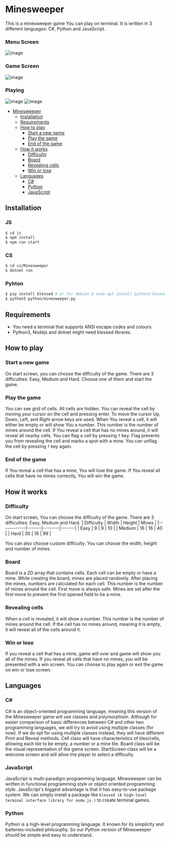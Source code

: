 # Minesweeper
This is a minesweeper game You can play on terminal.
It is written in 3 different languages: C#, Python and JavaScript.
### Menu Screen
![image](https://github.com/user-attachments/assets/8eec7725-c517-48b9-a756-a6174491d82d)

### Game Screen
![image](https://github.com/user-attachments/assets/063ff415-5d5e-4913-8250-17c939ec0404)

### Playing
![image](https://github.com/user-attachments/assets/390f0419-eafd-491e-9555-ee0f4a8446d8)
![image](https://github.com/user-attachments/assets/df1fc90c-be07-4b54-8c99-0202fec84e3e)

- [Minesweeper](#minesweeper)
    - [Installation](#installation)
    - [Requirements](#requirements)
    - [How to play](#how-to-play)
        - [Start a new game](#start-a-new-game)
        - [Play the game](#play-the-game)
        - [End of the game](#end-of-the-game)
    - [How it works](#how-it-works)
        - [Difficulty](#difficulty)
        - [Board](#board)
        - [Revealing cells](#revealing-cells)
        - [Win or lose](#win-or-lose)
    - [Languages](#languages)
        - [C#](#c)
        - [Python](#python)
        - [JavaScript](#javascript)

## Installation
### JS
```sh
$ cd js
$ npm install
$ npm run start
```
### CS
```sh
$ cd cs/Minesweeper
$ dotnet run
```
### Pyhton
```sh
$ pip install blessed # or for debian $ sudo apt install python3-blessed
$ python3 python/minesweeper.py
```
## Requirements
- You need a terminal that supports ANSI escape codes and colours.
- Python3, Nodejs and dotnet might need blessed librares.

## How to play
### Start a new game
On start screen, you can choose the difficulty of the game. There are 3 difficulties: Easy, Medium and Hard. Choose one of them and start the game.
### Play the game
You can see grid of cells. All cells are hidden.
You can reveal the cell by moving your cursor on the cell and pressing enter.
To move the cursor Up, Down, Left, and Right arrow keys are used.
When You reveal a cell, it will either be empty or will show You a number. This number is the number of mines around the cell.
If You reveal a cell that has no mines around, it will reveal all nearby cells.
You can flag a cell by pressing `f` key. Flag prevents you from revealing the cell and marks a spot with a mine. You can unflag the cell by pressing `f` key again.
### End of the game
If You reveal a cell that has a mine, You will lose the game.
If You reveal all cells that have no mines correctly, You will win the game.

## How it works
### Difficulty
On start screen, You can choose the difficulty of the game.
There are 3 difficulties: Easy, Medium and Hard.
| Difficulty | Width | Height | Mines |
|------------|-------|--------|-------|
| Easy       | 9     | 9      | 10    |
| Medium     | 16    | 16     | 40    |
| Hard       | 30    | 16     | 99    |

You can also choose custom difficulty. You can choose the width, height and number of mines.
### Board
Board is a 2D array that contains cells. Each cell can be empty or have a mine.
While creating the board, mines are placed randomly.
After placing the mines, numbers are calculated for each cell. This number is the number of mines around the cell.
First move is always safe. Mines are set after the first move to prevent the first opened field to be a mine.
### Revealing cells
When a cell is revealed, it will show a number. This number is the number of mines around the cell.
If the cell has no mines around, meaning it is empty, it will reveal all of the cells around it.
### Win or lose
If you reveal a cell that has a mine, game will over and game will show you all of the mines.
If you reveal all cells that have no mines, you will be presented with a win screen.
You can choose to play again or exit the game on win or lose screen.

## Languages
<!---
### C
C is simple procedural programming language and it has very limited features. This make this version the game simple and straightforward. But it has its own disadvantages.
The code will have a lot of boilerplate. In C#, Python and JavaScript, you can easyly create and call toString method for a class. While in C, you have to write a separate function and call it each time you want to print a struct.--->
### C#
C# is an object-oriented programming language, meaning this version of the Minesweeper game will use classes and polymorphism.
Although for easier comparison of basic differences between C# and other two programming languages, we will try to avoid using multiple classes (for now).
If we do opt for using multiple classes instead, they will have different Print and Reveal methods. Cell class will have characteristics of tiles/cells, allowing each tile to be empty, a number or a mine tile. Board class will be the visual representation of the game screen. StartScreen class will be a welcome screen and will allow the player to select a difficulty.
### JavaScript
JavaScript is multi-paradigm programming language. Minesweeper can be written in functional programming style or object oriented programming style.
JavaScript's biggest advantage is that it has easy-to-use package system. We can simply install a package like `blessed (A high-level terminal interface library for node.js.)` to create terminal games.
### Python
Python is a high-level programming language. It known for its simplicity and batteries-included philosophy. So our Python version of Minesweeper should be simple and easy to understand.
